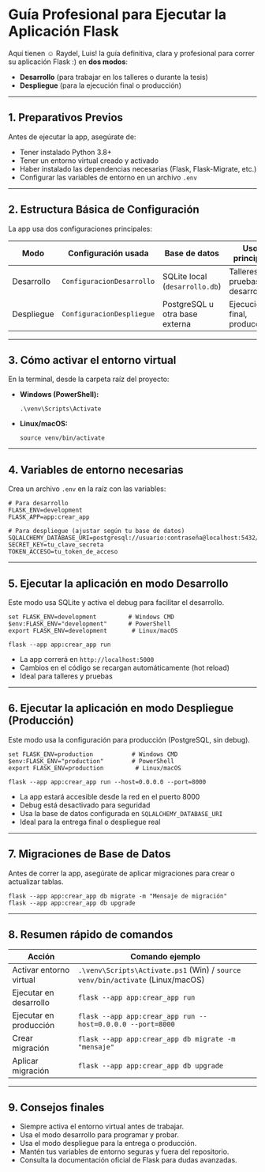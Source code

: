 # Guía Profesional para Ejecutar la Aplicación Flask

Aquí tienen ☺ Raydel, Luis! la guía definitiva, clara y profesional para correr su aplicación Flask :) en **dos modos**:  
- **Desarrollo** (para trabajar en los talleres o durante la tesis)  
- **Despliegue** (para la ejecución final o producción)

---

## 1. Preparativos Previos

Antes de ejecutar la app, asegúrate de:

- Tener instalado Python 3.8+  
- Tener un entorno virtual creado y activado  
- Haber instalado las dependencias necesarias (Flask, Flask-Migrate, etc.)  
- Configurar las variables de entorno en un archivo `.env`

---

## 2. Estructura Básica de Configuración

La app usa dos configuraciones principales:

| Modo        | Configuración usada           | Base de datos                    | Uso principal                  |
|-------------|------------------------------|---------------------------------|-------------------------------|
| Desarrollo  | `ConfiguracionDesarrollo`     | SQLite local (`desarrollo.db`)   | Talleres, pruebas, desarrollo  |
| Despliegue  | `ConfiguracionDespliegue`     | PostgreSQL u otra base externa   | Ejecución final, producción    |

---

## 3. Cómo activar el entorno virtual

En la terminal, desde la carpeta raíz del proyecto:

- **Windows (PowerShell):**

  ```
  .\venv\Scripts\Activate
  ```

- **Linux/macOS:**

  ```
  source venv/bin/activate
  ```

---

## 4. Variables de entorno necesarias

Crea un archivo `.env` en la raíz con las variables:

```
# Para desarrollo
FLASK_ENV=development
FLASK_APP=app:crear_app

# Para despliegue (ajustar según tu base de datos)
SQLALCHEMY_DATABASE_URI=postgresql://usuario:contraseña@localhost:5432/tu_basedatos
SECRET_KEY=tu_clave_secreta
TOKEN_ACCESO=tu_token_de_acceso
```

---

## 5. Ejecutar la aplicación en modo Desarrollo

Este modo usa SQLite y activa el debug para facilitar el desarrollo.

```
set FLASK_ENV=development         # Windows CMD
$env:FLASK_ENV="development"      # PowerShell
export FLASK_ENV=development       # Linux/macOS

flask --app app:crear_app run
```

- La app correrá en `http://localhost:5000`  
- Cambios en el código se recargan automáticamente (hot reload)  
- Ideal para talleres y pruebas

---

## 6. Ejecutar la aplicación en modo Despliegue (Producción)

Este modo usa la configuración para producción (PostgreSQL, sin debug).

```
set FLASK_ENV=production           # Windows CMD
$env:FLASK_ENV="production"        # PowerShell
export FLASK_ENV=production         # Linux/macOS

flask --app app:crear_app run --host=0.0.0.0 --port=8000
```

- La app estará accesible desde la red en el puerto 8000  
- Debug está desactivado para seguridad  
- Usa la base de datos configurada en `SQLALCHEMY_DATABASE_URI`  
- Ideal para la entrega final o despliegue real

---

## 7. Migraciones de Base de Datos

Antes de correr la app, asegúrate de aplicar migraciones para crear o actualizar tablas.

```
flask --app app:crear_app db migrate -m "Mensaje de migración"
flask --app app:crear_app db upgrade
```

---

## 8. Resumen rápido de comandos

| Acción                     | Comando ejemplo                                         |
|----------------------------|--------------------------------------------------------|
| Activar entorno virtual    | `.\venv\Scripts\Activate.ps1` (Win) / `source venv/bin/activate` (Linux/macOS) |
| Ejecutar en desarrollo     | `flask --app app:crear_app run`                        |
| Ejecutar en producción     | `flask --app app:crear_app run --host=0.0.0.0 --port=8000` |
| Crear migración            | `flask --app app:crear_app db migrate -m "mensaje"`    |
| Aplicar migración          | `flask --app app:crear_app db upgrade`                  |

---

## 9. Consejos finales

- Siempre activa el entorno virtual antes de trabajar.  
- Usa el modo desarrollo para programar y probar.  
- Usa el modo despliegue para la entrega o producción.  
- Mantén tus variables de entorno seguras y fuera del repositorio.  
- Consulta la documentación oficial de Flask para dudas avanzadas.